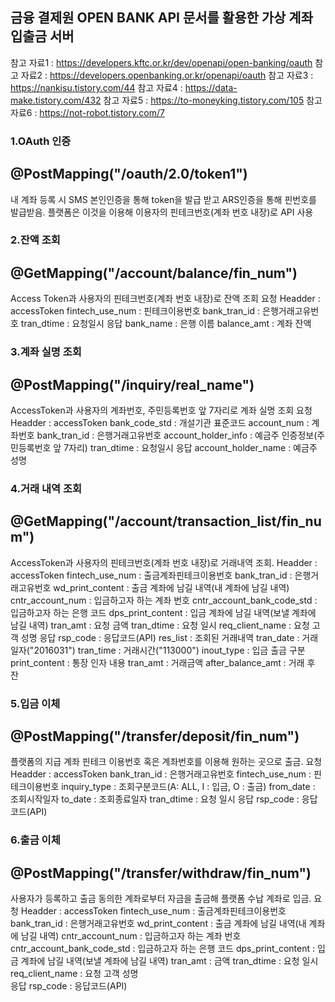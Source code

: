 ## 금융 결제원 OPEN BANK API 문서를 활용한 가상 계좌 입출금 서버

 참고 자료1 : https://developers.kftc.or.kr/dev/openapi/open-banking/oauth
 참고 자료2 : https://developers.openbanking.or.kr/openapi/oauth
 참고 자료3 : https://nankisu.tistory.com/44
 참고 자료4 : https://data-make.tistory.com/432
 참고 자료5 : https://to-moneyking.tistory.com/105
 참고 자료6 : https://not-robot.tistory.com/7

### 1.OAuth 인증
@PostMapping("/oauth/2.0/token1")
---
내 계좌 등록 시 SMS 본인인증을 통해 token을 발급 받고 ARS인증을 통해 핀번호를 발급받음. 
플랫폼은 이것을 이용해 이용자의 핀테크번호(계좌 번호 내장)로 API 사용

### 2.잔액 조회
@GetMapping("/account/balance/fin_num")
---
Access Token과 사용자의 핀테크번호(계좌 번호 내장)로 잔액 조회
요청
Headder : accessToken
fintech_use_num : 핀테크이용번호
bank_tran_id : 은행거래고유번호
tran_dtime : 요청일시
응답
bank_name : 은행 이름
balance_amt : 계좌 잔액


### 3.계좌 실명 조회
@PostMapping("/inquiry/real_name")
---
AccessToken과 사용자의 계좌번호, 주민등록번호 앞 7자리로 계좌 실명 조회
요청
Headder : accessToken
bank_code_std : 개설기관 표준코드
account_num : 계좌번호
bank_tran_id : 은행거래고유번호
account_holder_info : 예금주 인증정보(주민등록번호 앞 7자리)
tran_dtime : 요청일시
응답
account_holder_name : 예금주 성명


### 4.거래 내역 조회
@GetMapping("/account/transaction_list/fin_num")
---
AccessToken과 사용자의 핀테크번호(계좌 번호 내장)로 거래내역 조회.
Headder : accessToken
    fintech_use_num : 출금계좌핀테크이용번호
    bank_tran_id : 은행거래고유번호
    wd_print_content : 출금 계좌에 남길 내역(내 계좌에 남길 내역)
    cntr_account_num : 입금하고자 하는 계좌 번호
    cntr_account_bank_code_std : 입금하고자 하는 은행 코드
    dps_print_content : 입금 계좌에 남길 내역(보낼 계좌에 남길 내역)
    tran_amt : 요청 금액
    tran_dtime : 요청 일시
    req_client_name : 요청 고객 성명
응답
rsp_code : 응답코드(API)
res_list : 조회된 거래내역
tran_date : 거래일자("2016031")
tran_time : 거래시간("113000")
inout_type : 입금 출금 구분
print_content : 통장 인자 내용
tran_amt : 거래금액
after_balance_amt : 거래 후 잔


### 5.입금 이체
@PostMapping("/transfer/deposit/fin_num")
---
플랫폼의 지급 계좌 핀테크 이용번호 혹은 계좌번호를 이용해 원하는 곳으로 출금. 
요청
Headder : accessToken
bank_tran_id : 은행거래고유번호
fintech_use_num : 핀테크이용번호
inquiry_type : 조회구분코드(A: ALL, I : 입금, O : 출금)
from_date : 조회시작일자
to_date : 조회종료일자
tran_dtime : 요청 일시
응답
rsp_code : 응답코드(API)

### 6.출금 이체
@PostMapping("/transfer/withdraw/fin_num")
---
사용자가 등록하고 출금 동의한 계좌로부터 자금을 출금해 플랫폼 수납 계좌로 입금.
요청
Headder : accessToken
fintech_use_num : 출금계좌핀테크이용번호
bank_tran_id : 은행거래고유번호
wd_print_content : 출금 계좌에 남길 내역(내 계좌에 남길 내역)
cntr_account_num : 입금하고자 하는 계좌 번호
cntr_account_bank_code_std : 입금하고자 하는 은행 코드
dps_print_content : 입금 계좌에 남길 내역(보낼 계좌에 남길 내역)
tran_amt : 금액
tran_dtime : 요청 일시
req_client_name : 요청 고객 성명	
응답
rsp_code : 응답코드(API)	